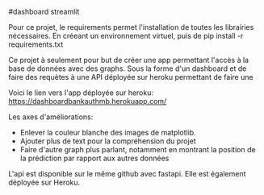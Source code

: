 #dashboard streamlit

Pour ce projet, le requirements permet l'installation de toutes les librairies nécessaires. En créeant un environnement virtuel, puis de pip install -r requirements.txt

Ce projet à seulement pour but de créer une app permettant l'accès à la base de données avec des graphs. Sous la forme d'un dashboard et de faire des requètes à une API déployée sur heroku permettant de faire une 


Voici le lien vers l'app déployée sur heroku: https://dashboardbankauthmb.herokuapp.com/


Les axes d'améliorations: 

   - Enlever la couleur blanche des images de matplotlib.
   - Ajouter plus de text pour la compréhension du projet
   - Faire d'autre graph plus parlant, notamment en montrant la position de la prédiction par rapport aux autres données

L'api est disponible sur le même github avec fastapi. Elle est également déployée sur Heroku.

